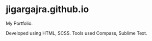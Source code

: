 # jigargajra.github.io
My Portfolio.

Developed using HTML, SCSS.
Tools used Compass, Sublime Text.
